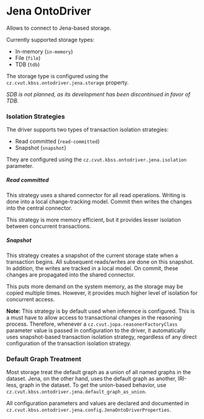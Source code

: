 # Jena OntoDriver

Allows to connect to Jena-based storage.

Currently supported storage types:

* In-memory (`in-memory`)
* File (`file`)
* TDB (`tdb`)

The storage type is configured using the `cz.cvut.kbss.ontodriver.jena.storage` property.

_SDB is not planned, as its development has been discontinued in favor of TDB._

### Isolation Strategies

The driver supports two types of transaction isolation strategies:

* Read committed (`read-committed`)
* Snapshot (`snapshot`)

They are configured using the `cz.cvut.kbss.ontodriver.jena.isolation` parameter.

##### Read committed

This strategy uses a shared connector for all read operations. Writing is done into a local change-tracking model.
Commit then writes the changes into the central connector.

This strategy is more memory efficient, but it provides lesser isolation between concurrent transactions.

##### Snapshot

This strategy creates a snapshot of the current storage state when a transaction begins. All subsequent reads/writes are
done on this snapshot. In addition, the writes are tracked in a local model. On commit, these changes are propagated
into the shared connector.

This puts more demand on the system memory, as the storage may be copied multiple times. However, it provides much higher
level of isolation for concurrent access.

**Note:** This strategy is by default used when inference is configured. This is a must have to allow access to transactional
changes in the reasoning process. Therefore, whenever a `cz.cvut.jopa.reasonerFactoryClass` parameter value
is passed in configuration to the driver, it automatically uses snapshot-based transaction isolation strategy, regardless
of any direct configuration of the transaction isolation strategy.


### Default Graph Treatment

Most storage treat the default graph as a union of all named graphs in the dataset. Jena, on the other hand, uses
the default graph as another, IRI-less, graph in the dataset. To get the union-based behavior, use `cz.cvut.kbss.ontodriver.jena.default_graph_as_union`.

All configuration parameters and values are declared and documented in `cz.cvut.kbss.ontodriver.jena.config.JenaOntoDriverProperties`.
